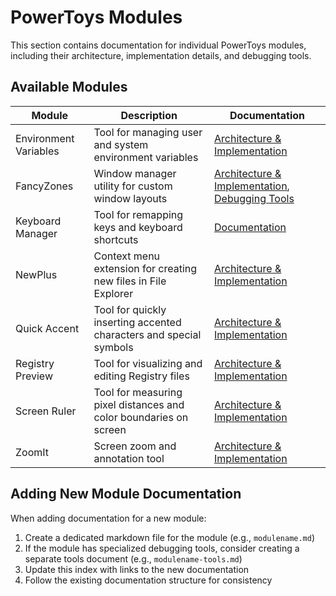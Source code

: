 # PowerToys Modules

This section contains documentation for individual PowerToys modules, including their architecture, implementation details, and debugging tools.

## Available Modules

| Module | Description | Documentation |
|--------|-------------|---------------|
| Environment Variables | Tool for managing user and system environment variables | [Architecture & Implementation](environmentvariables.md) |
| FancyZones | Window manager utility for custom window layouts | [Architecture & Implementation](fancyzones.md), [Debugging Tools](fancyzones-tools.md) |
| Keyboard Manager | Tool for remapping keys and keyboard shortcuts | [Documentation](keyboardmanager/README.md) |
| NewPlus | Context menu extension for creating new files in File Explorer | [Architecture & Implementation](newplus.md) |
| Quick Accent | Tool for quickly inserting accented characters and special symbols | [Architecture & Implementation](quickaccent.md) |
| Registry Preview | Tool for visualizing and editing Registry files | [Architecture & Implementation](registrypreview.md) |
| Screen Ruler | Tool for measuring pixel distances and color boundaries on screen | [Architecture & Implementation](screenruler.md) |
| ZoomIt | Screen zoom and annotation tool | [Architecture & Implementation](zoomit.md) |

## Adding New Module Documentation

When adding documentation for a new module:

1. Create a dedicated markdown file for the module (e.g., `modulename.md`)
2. If the module has specialized debugging tools, consider creating a separate tools document (e.g., `modulename-tools.md`)
3. Update this index with links to the new documentation
4. Follow the existing documentation structure for consistency
